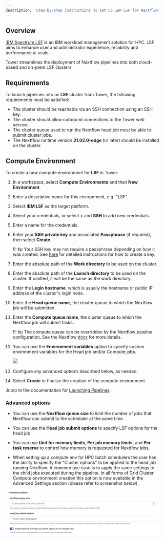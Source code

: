```yaml
---
description: 'Step-by-step instructions to set up IBM LSF for Nextflow Tower.'
---
```


## Overview

[IBM Spectrum LSF](https://www.ibm.com/products/hpc-workload-management/details) is an IBM workload management solution for HPC. LSF aims to enhance user and administrator experience, reliability and performance at scale.

Tower streamlines the deployment of Nextflow pipelines into both cloud-based and on-prem LSF clusters.


## Requirements

To launch pipelines into an **LSF** cluster from Tower, the following requirements must be satisfied:

* The cluster should be reachable via an SSH connection using an SSH key.
* The cluster should allow outbound connections to the Tower web service.
* The cluster queue used to run the Nextflow head job must be able to submit cluster jobs.
* The Nextflow runtime version **21.02.0-edge** (or later) should be installed on the cluster.


## Compute Environment

To create a new compute environment for **LSF** in Tower:

1. In a workspace, select **Compute Environments** and then **New Environment**.

2. Enter a descriptive name for this environment, e.g. "LSF".

3. Select **IBM LSF** as the target platform.

4. Select your credentials, or select **+** and **SSH** to add new credentials.

5. Enter a name for the credentials.

6. Enter your **SSH private key** and associated **Passphrase** (if required), then select **Create**.

    !!! tip
        Your SSH key may not require a passphrase depending on how it was created. See [here](https://docs.github.com/en/free-pro-team@latest/github/authenticating-to-github/generating-a-new-ssh-key-and-adding-it-to-the-ssh-agent) for detailed instructions for how to create a key.

7. Enter the absolute path of the **Work directory** to be used on the cluster.

8. Enter the absolute path of the **Launch directory** to be used on the cluster. If omitted, it will be the same as the work directory.

9. Enter the **Login hostname**, which is usually the hostname or public IP address of the cluster's login node.

10. Enter the **Head queue name**, the cluster queue to which the Nextflow job will be submitted.

11. Enter the **Compute queue name**, the cluster queue to which the Nextflow job will submit tasks.

    !!! tip
        The compute queue can be overridden by the Nextflow pipeline configuration. See the Nextflow [docs](https://www.nextflow.io/docs/latest/process.html#queue) for more details.

12. You can use the **Environment variables** option to specify custom environment variables for the Head job and/or Compute jobs.

    ![](_images/env_vars.png)

13. Configure any advanced options described below, as needed.

14. Select **Create** to finalize the creation of the compute environment.

Jump to the documentation for [Launching Pipelines](../launch/launchpad.md).


### Advanced options

- You can use the **Nextflow queue size** to limit the number of jobs that Nextflow can submit to the scheduler at the same time.

- You can use the **Head job submit options** to specify LSF options for the head job.

- You can use **Unit for memory limits**, **Per job memory limits**, and **Per task reserve** to control how memory is requested for Nextflow jobs.

- When setting up a compute env for HPC batch schedulers the user has the ability to specify the "Cluster options" to be applied to the head job running Nextflow.
A common use case is to apply the same settings to the child jobs executed during the pipeline. In all forms of Grid Cluster Compute environment creation this option is now available in the Advanced Settings section (please refer to screenshot below).

![](_images/head_job_propagation.png)
